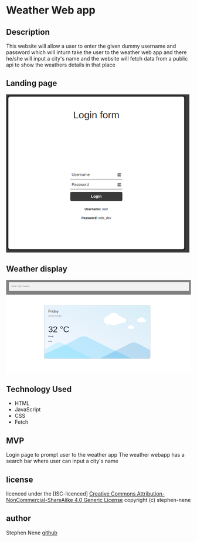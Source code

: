 # Weather Web app

## Description
This website will allow a user to enter the given dummy username and password which will inturn take the user to the weather web app and there he/she will input a city's name and the website will fetch data from a public api to show the weathers details in that place
## Landing page
![landing page](https://github.com/stephen-nene/phase1-project/blob/main/images/landing-page.png?raw=true)

## Weather display
![weather web-app](https://github.com/stephen-nene/phase1-project/blob/main/images/webapp.png?raw=true)

## Technology Used
- HTML
- JavaScript
- CSS
- Fetch

## MVP 
Login page to prompt user to the weather app
The weather webapp has a search bar where user can input a city's name

## license
licenced under the [ISC-licenced]
[Creative Commons Attribution-NonCommercial-ShareAlike 4.0 Generic License](https://creativecommons.org/licenses/by-nc-sa/4.0/legalcode)
copyright (c) stephen-nene

## author
Stephen Nene
[github](https://github.com/stephen-nene)

